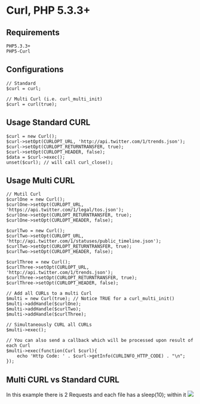Curl, PHP 5.3.3+
=============

Requirements
---------------------
    PHP5.3.3+
    PHP5-Curl

Configurations
---------------------
    // Standard
    $curl = curl;

    // Multi Curl (i.e. curl_multi_init)
    $curl = curl(true);

Usage Standard CURL
---------------------
    $curl = new Curl();
    $curl->setOpt(CURLOPT_URL, 'http://api.twitter.com/1/trends.json');  
    $curl->setOpt(CURLOPT_RETURNTRANSFER, true);
    $curl->setOpt(CURLOPT_HEADER, false);
    $data = $curl->exec();
    unset($curl); // will call curl_close();

Usage Multi CURL
---------------------

    // Mutil Curl
    $curlOne = new Curl();
    $curlOne->setOpt(CURLOPT_URL, 'https://api.twitter.com/1/legal/tos.json');
    $curlOne->setOpt(CURLOPT_RETURNTRANSFER, true);
    $curlOne->setOpt(CURLOPT_HEADER, false);

    $curlTwo = new Curl();
    $curlTwo->setOpt(CURLOPT_URL, 'http://api.twitter.com/1/statuses/public_timeline.json');
    $curlTwo->setOpt(CURLOPT_RETURNTRANSFER, true);
    $curlTwo->setOpt(CURLOPT_HEADER, false);

    $curlThree = new Curl();
    $curlThree->setOpt(CURLOPT_URL, 'http://api.twitter.com/1/trends.json');
    $curlThree->setOpt(CURLOPT_RETURNTRANSFER, true);
    $curlThree->setOpt(CURLOPT_HEADER, false);

    // Add all CURLs to a multi Curl
    $multi = new Curl(true); // Notice TRUE for a curl_multi_init()
    $multi->addHandle($curlOne);
    $multi->addHandle($curlTwo);
    $multi->addHandle($curlThree);

	// Simultaneously CURL all CURLs
	$multi->exec();
	
	// You can also send a callback which will be processed upon result of each Curl	
	$multi->exec(function(Curl $curl){
		echo 'Http Code: ' . $curl->getInfo(CURLINFO_HTTP_CODE) . "\n";
	});
	
Multi CURL vs Standard CURL
---------------------

In this example there is 2 Requests and each file has a sleep(10); within it
[![](http://img.image-storage.co.uk/1679631004/4e3d04230a29d.png)](http://img.image-storage.co.uk/1679631004/4e3d04230a29d.png)
